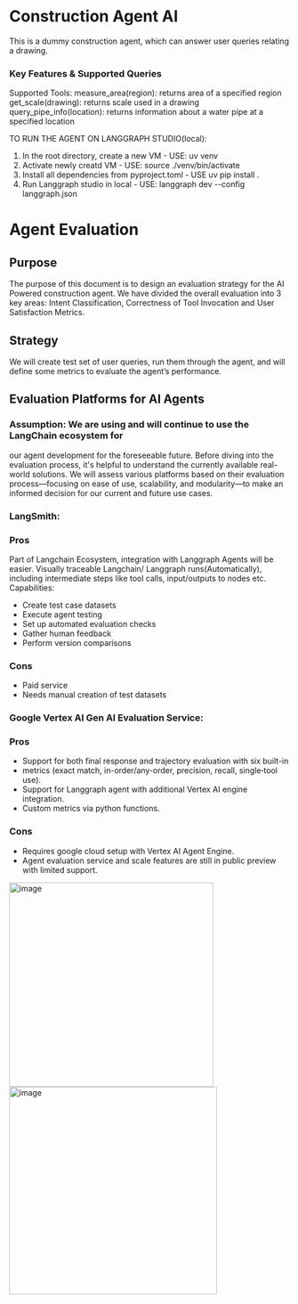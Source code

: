 # Construction Agent AI
This is a dummy construction agent, which can answer user queries relating a drawing.


### Key Features & Supported Queries
Supported Tools:
    measure_area(region): returns area of a specified region
    get_scale(drawing): returns scale used in a drawing
    query_pipe_info(location):  returns information about a water pipe at a specified location


TO RUN THE AGENT ON LANGGRAPH STUDIO(local):
1) In the root directory, create a new VM - USE: uv venv
2) Activate newly creatd VM - USE: source ./venv/bin/activate
3) Install all dependencies from pyproject.toml - USE uv pip install .
4) Run Langgraph studio in local - USE: langgraph dev --config langgraph.json

# Agent Evaluation
## Purpose
The purpose of this document is to design an evaluation strategy for the AI
Powered construction agent. We have divided the overall evaluation into 3 key
areas: Intent Classification, Correctness of Tool Invocation and User Satisfaction
Metrics.

## Strategy
We will create test set of user queries, run them through the agent, and will define
some metrics to evaluate the agent’s performance.

## Evaluation Platforms for AI Agents
### Assumption: We are using and will continue to use the LangChain ecosystem for
our agent development for the foreseeable future.
Before diving into the evaluation process, it's helpful to understand the currently
available real-world solutions. We will assess various platforms based on their
evaluation process—focusing on ease of use, scalability, and modularity—to make
an informed decision for our current and future use cases.

### LangSmith:
### Pros
Part of Langchain Ecosystem, integration with Langgraph Agents will be
easier.
Visually traceable Langchain/ Langgraph runs(Automatically), including
intermediate steps like tool calls, input/outputs to nodes etc.
Capabilities:
- Create test case datasets
- Execute agent testing
- Set up automated evaluation checks
- Gather human feedback
- Perform version comparisons
### Cons
- Paid service
- Needs manual creation of test datasets

### Google Vertex AI Gen AI Evaluation Service:
### Pros
- Support for both final response and trajectory evaluation with six built-in
- metrics (exact match, in-order/any-order, precision, recall, single‑tool use).
- Support for Langgraph agent with additional Vertex AI engine integration.
- Custom metrics via python functions.

### Cons
- Requires google cloud setup with Vertex AI Agent Engine.
- Agent evaluation service and scale features are still in public preview with
limited support.

<img width="367" alt="image" src="https://github.com/user-attachments/assets/3bb90ba0-0d67-4048-89d0-0c03aadb8ea9" />

<img width="373" alt="image" src="https://github.com/user-attachments/assets/6d689bc2-69b6-448b-9425-bfdcf841a4f5" />

